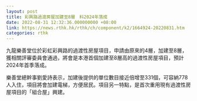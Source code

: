 ```yaml
---
layout: post
title: 彩興路過渡房屋加建至8層　料2024年落成
date: 2022-08-31 12:32:36.000000000 +08:00
link: https://news.rthk.hk/rthk/ch/component/k2/1664924-20220831.htm
categories: rthk
---
```


九龍樂善堂位於彩虹彩興路的過渡性房屋項目，申請由原來的4層，加建至8層，獲相關評審委員會通過，將會是本港首個加建至8層高的過渡性房屋項目，預計2024年首季落成。

樂善堂總幹事劉愛詩表示，加建後提供的單位數目接近倍增至331個，可容納778人入住，項目將會加建電梯，方便居民。項目另一特點，是首次重用現有過渡性房屋項目的「組合屋」興建。
